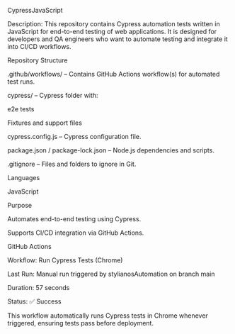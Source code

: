CypressJavaScript

Description:
This repository contains Cypress automation tests written in JavaScript for end-to-end testing of web applications. It is designed for developers and QA engineers who want to automate testing and integrate it into CI/CD workflows.

Repository Structure

.github/workflows/ – Contains GitHub Actions workflow(s) for automated test runs.

cypress/ – Cypress folder with:

e2e tests

Fixtures and support files

cypress.config.js – Cypress configuration file.

package.json / package-lock.json – Node.js dependencies and scripts.

.gitignore – Files and folders to ignore in Git.

Languages

JavaScript

Purpose

Automates end-to-end testing using Cypress.

Supports CI/CD integration via GitHub Actions.

GitHub Actions

Workflow: Run Cypress Tests (Chrome)

Last Run: Manual run triggered by stylianosAutomation on branch main

Duration: 57 seconds

Status: ✅ Success

This workflow automatically runs Cypress tests in Chrome whenever triggered, ensuring tests pass before deployment.
